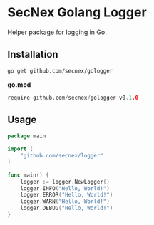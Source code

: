 # SecNex Golang Logger

Helper package for logging in Go.

## Installation

```bash
go get github.com/secnex/gologger
```

**go.mod**

```go
require github.com/secnex/gologger v0.1.0
```

## Usage

```go
package main

import (
	"github.com/secnex/logger"
)

func main() {
	logger := logger.NewLogger()
	logger.INFO("Hello, World!")
	logger.ERROR("Hello, World!")
	logger.WARN("Hello, World!")
	logger.DEBUG("Hello, World!")
}
```
